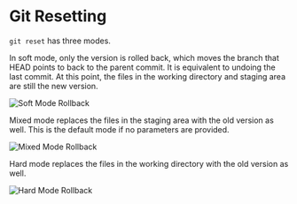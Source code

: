 # Git Resetting

`git reset` has three modes.

In soft mode, only the version is rolled back, which moves the branch that HEAD points to back to the parent commit. It is equivalent to undoing the last commit. At this point, the files in the working directory and staging area are still the new version.

![Soft Mode Rollback](https://git-scm.com/book/en/v2/images/reset-soft.png)

Mixed mode replaces the files in the staging area with the old version as well. This is the default mode if no parameters are provided.

![Mixed Mode Rollback](https://git-scm.com/book/en/v2/images/reset-mixed.png)

Hard mode replaces the files in the working directory with the old version as well.

![Hard Mode Rollback](https://git-scm.com/book/en/v2/images/reset-hard.png)
